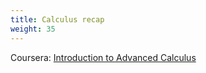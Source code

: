 ```yaml
---
title: Calculus recap
weight: 35
---
```


Coursera: [Introduction to Advanced Calculus](https://www.coursera.org/learn/introduction-to-advanced-calculus)

